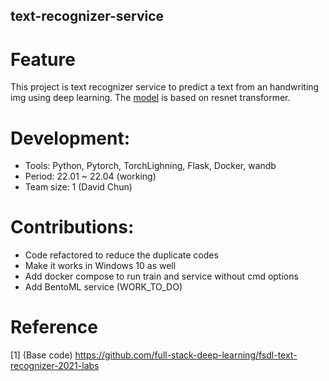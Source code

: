 ## text-recognizer-service

# Feature
This project is text recognizer service to predict a text from an handwriting img using deep learning. The [model](https://github.com/full-stack-deep-learning/fsdl-text-recognizer-2021-labs) is based on resnet transformer. 

# Development:
- Tools: Python, Pytorch, TorchLighning, Flask, Docker, wandb  <br/>
- Period: 22.01 ~ 22.04 (working) <br/>
- Team size: 1 (David Chun) <br/>

# Contributions:
- Code refactored to reduce the duplicate codes <br/>
- Make it works in Windows 10 as well <br/>
- Add docker compose to run train and service without cmd options <br/>
- Add BentoML service (WORK_TO_DO) <br/>

# Reference
[1] (Base code) <https://github.com/full-stack-deep-learning/fsdl-text-recognizer-2021-labs> <br/>